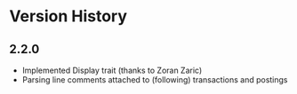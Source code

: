 # Version History

## 2.2.0

* Implemented Display trait (thanks to Zoran Zaric)
* Parsing line comments attached to (following) transactions and postings
